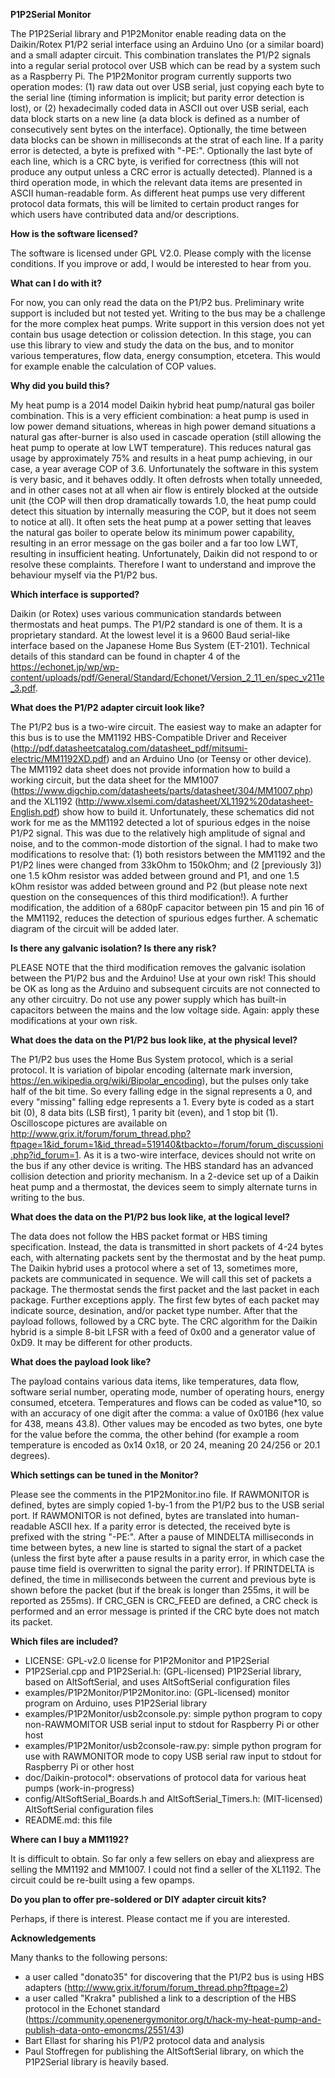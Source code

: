 **P1P2Serial Monitor**

The P1P2Serial library and P1P2Monitor enable reading data on the Daikin/Rotex P1/P2 serial interface using an Arduino Uno (or a similar board) and a small adapter circuit. This combination translates the P1/P2 signals into a regular serial protocol over USB which can be read by a system such as a Raspberry Pi. The P1P2Monitor program currently supports two operation modes:
(1) raw data out over USB serial, just copying each byte to the serial line (timing information is implicit; but parity error detection is lost), or
(2) hexadecimally coded data in ASCII out over USB serial, each data block starts on a new line (a data block is defined as a number of consecutively sent bytes on the interface). Optionally, the time between data blocks can be shown in milliseconds at the strat of each line. If a parity error is detected, a byte is prefixed with "-PE:". Optionally the last byte of each line, which is a CRC byte, is verified for correctness (this will not produce any output unless a CRC error is actually detected).
Planned is a third operation mode, in which the relevant data items are presented in ASCII human-readable form. As different heat pumps use very different protocol data formats, this will be limited to certain product ranges for which users have contributed data and/or descriptions.

**How is the software licensed?**

The software is licensed under GPL V2.0. Please comply with the license conditions. If you improve or add, I would be interested to hear from you.

**What can I do with it?**

For now, you can only read the data on the P1/P2 bus. Preliminary write support is included but not tested yet. Writing to the bus may be a challenge for the more complex heat pumps. Write support in this version does not yet contain bus usage detection or colission detection. In this stage, you can use this library to view and study the data on the bus, and to monitor various temperatures, flow data, energy consumption, etcetera. This would for example enable the calculation of COP values.

**Why did you build this?**

My heat pump is a 2014 model Daikin hybrid heat pump/natural gas boiler combination. This is a very efficient combination: a heat pump is used in low power demand situations, whereas in high power demand situations a natural gas after-burner is also used in cascade operation (still allowing the heat pump to operate at low LWT temperature). This reduces natural gas usage by approximately 75% and results in a heat pump achieving, in our case, a year average COP of 3.6. Unfortunately the software in this system is very basic, and it behaves oddly. It often defrosts when totally unneeded, and in other cases not at all when air flow is entirely blocked at the outside unit (the COP will then drop dramatically towards 1.0, the heat pump could detect this situation by internally measuring the COP, but it does not seem to notice at all). It often sets the heat pump at a power setting that leaves the natural gas boiler to operate below its minimum power capability, resulting in an error message on the gas boiler and a far too low LWT, resulting in insufficient heating. Unfortunately, Daikin did not respond to or resolve these complaints. Therefore I want to understand and improve the behaviour myself via the P1/P2 bus.

**Which interface is supported?**

Daikin (or Rotex) uses various communication standards between thermostats and heat pumps. The P1/P2 standard is one of them. It is a proprietary standard. At the lowest level it is a 9600 Baud serial-like interface based on the Japanese Home Bus System (ET-2101). Technical details of this standard can be found in chapter 4 of the https://echonet.jp/wp/wp-content/uploads/pdf/General/Standard/Echonet/Version_2_11_en/spec_v211e_3.pdf.

**What does the P1/P2 adapter circuit look like?**

The P1/P2 bus is a two-wire circuit. The easiest way to make an adapter for this bus is to use the MM1192 HBS-Compatible Driver and Receiver (http://pdf.datasheetcatalog.com/datasheet_pdf/mitsumi-electric/MM1192XD.pdf) and an Arduino Uno (or Teensy or other device). The MM1192 data sheet does not provide information how to build a working circuit, but the data sheet for the MM1007 (https://www.digchip.com/datasheets/parts/datasheet/304/MM1007.php) and the XL1192 (http://www.xlsemi.com/datasheet/XL1192%20datasheet-English.pdf) show how to build it. Unfortunately, these schematics did not work for me as the MM1192 detected a lot of spurious edges in the noise P1/P2 signal. This was due to the relatively high amplitude of signal and noise, and to the common-mode distortion of the signal. I had to make two modifications to resolve that: (1) both resistors between the MM1192 and the P1/P2 lines were changed from 33kOhm to 150kOhm; and (2 [previously 3]) one 1.5 kOhm resistor was added between ground and P1, and one 1.5 kOhm resistor was added between ground and P2 (but please note next question on the consequences of this third modification!). A further modification, the addition of a 680pF capacitor between pin 15 and pin 16 of the MM1192, reduces the detection of spurious edges further. A schematic diagram of the circuit will be added later.

**Is there any galvanic isolation? Is there any risk?**

PLEASE NOTE that the third modification removes the galvanic isolation between the P1/P2 bus and the Arduino! Use at your own risk! This should be OK as long as the Arduino and subsequent circuits are not connected to any other circuitry. Do not use any power supply which has built-in capacitors between the mains and the low voltage side. Again: apply these modifications at your own risk.

**What does the data on the P1/P2 bus look like, at the physical level?**

The P1/P2 bus uses the Home Bus System protocol, which is a serial protocol. It is variation of bipolar encoding (alternate mark inversion, https://en.wikipedia.org/wiki/Bipolar_encoding), but the pulses only take half of the bit time. So every falling edge in the signal represents a 0, and every "missing" falling edge represents a 1. Every byte is coded as a start bit (0), 8 data bits (LSB first), 1 parity bit (even), and 1 stop bit (1). Oscilloscope pictures are available on http://www.grix.it/forum/forum_thread.php?ftpage=1&id_forum=1&id_thread=519140&tbackto=/forum/forum_discussioni.php?id_forum=1. As it is a two-wire interface, devices should not write on the bus if any other device is writing. The HBS standard has an advanced collision detection and priority mechanism. In a 2-device set up of a Daikin heat pump and a thermostat, the devices seem to simply alternate turns in writing to the bus.

**What does the data on the P1/P2 bus look like, at the logical level?**

The data does not follow the HBS packet format or HBS timing specification. Instead, the data is transmitted in short packets of 4-24 bytes each, with alternating packets sent by the thermostat and by the heat pump. The Daikin hybrid uses a protocol where a set of 13, sometimes more, packets are communicated in sequence. We will call this set of packets a package. The thermostat sends the first packet and the last packet in each package. Further exceptions apply. The first few bytes of each packet may indicate source, desination, and/or packet type number. After that the payload follows, followed by a CRC byte. The CRC algorithm for the Daikin hybrid is a simple 8-bit LFSR with a feed of 0x00 and a generator value of 0xD9. It may be different for other products.

**What does the payload look like?**

The payload contains various data items, like temperatures, data flow, software serial number, operating mode, number of operating hours, energy consumed, etcetera. Temperatures and flows can be coded as value\*10, so with an accuracy of one digit after the comma: a value of 0x01B6 (hex value for 438, means 43.8). Other values may be encoded as two bytes, one byte for the value before the comma, the other behind (for example a room temperature is encoded as 0x14 0x18, or 20 24, meaning 20 24/256 or 20.1 degrees).

**Which settings can be tuned in the Monitor?**

Please see the comments in the P1P2Monitor.ino file. If RAWMONITOR is defined, bytes are simply copied 1-by-1 from the P1/P2 bus to the USB serial port. If RAWMONITOR is not defined, bytes are translated into human-readable ASCII hex. If a parity error is detected, the received byte is prefixed with the string "-PE:". After a pause of MINDELTA milliseconds in time between bytes, a new line is started to signal the start of a packet (unless the first byte after a pause results in a parity error, in which case the pause time field is overwritten to signal the parity error). If PRINTDELTA is defined, the time in milliseconds between the current and previous byte is shown before the packet (but if the break is longer than 255ms, it will be reported as 255ms). If CRC_GEN is CRC_FEED are defined, a CRC check is performed and an error message is printed if the CRC byte does not match its packet.

**Which files are included?**

- LICENSE: GPL-v2.0 license for P1P2Monitor and P1P2Serial
- P1P2Serial.cpp and P1P2Serial.h: (GPL-licensed) P1P2Serial library, based on AltSoftSerial, and uses AltSoftSerial configuration files
- examples/P1P2Monitor/P1P2Monitor.ino: (GPL-licensed) monitor program on Arduino, uses P1P2Serial library
- examples/P1P2Monitor/usb2console.py: simple python program to copy non-RAWMOMITOR USB serial input to stdout for Raspberry Pi or other host
- examples/P1P2Monitor/usb2console-raw.py: simple python program for use with RAWMONITOR mode to copy USB serial raw input to stdout for Raspberry Pi or other host
- doc/Daikin-protocol\*: observations of protocol data for various heat pumps (work-in-progress)
- config/AltSoftSerial_Boards.h and AltSoftSerial_Timers.h: (MIT-licensed) AltSoftSerial configuration files
- README.md: this file

**Where can I buy a MM1192?**

It is difficult to obtain. So far only a few sellers on ebay and aliexpress are selling the MM1192 and MM1007. I could not find a seller of the XL1192. The circuit could be re-built using a few opamps.

**Do you plan to offer pre-soldered or DIY adapter circuit kits?**

Perhaps, if there is interest. Please contact me if you are interested.

**Acknowledgements**

Many thanks to the following persons:
- a user called "donato35" for discovering that the P1/P2 bus is using HBS adapters (http://www.grix.it/forum/forum_thread.php?ftpage=2)
- a user called "Krakra" published a link to a description of the HBS protocol in the Echonet standard (https://community.openenergymonitor.org/t/hack-my-heat-pump-and-publish-data-onto-emoncms/2551/43)
- Bart Ellast for sharing his P1/P2 protocol data and analysis
- Paul Stoffregen for publishing the AltSoftSerial library, on which the P1P2Serial library is heavily based.
